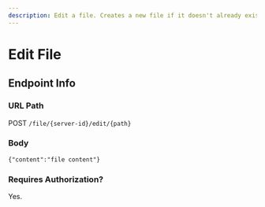 ```yaml
---
description: Edit a file. Creates a new file if it doesn't already exist.
---
```


# Edit File

## Endpoint Info

### URL Path

POST `/file/{server-id}/edit/{path}`

### Body

`{"content":"file content"}`

### Requires Authorization?

Yes.

